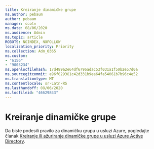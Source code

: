 ```yaml
---
title: Kreiranje dinamičke grupe
ms.author: pebaum
author: pebaum
manager: scotv
ms.date: 08/06/2020
ms.audience: Admin
ms.topic: article
ROBOTS: NOINDEX, NOFOLLOW
localization_priority: Priority
ms.collection: Adm_O365
ms.custom:
- "6156"
- "9003234"
ms.openlocfilehash: 17d489a2e64df6796adac53f031a1f50b2e57d0a
ms.sourcegitcommit: a96f029381c42d331b9ea64fa54061b7b96c4e52
ms.translationtype: MT
ms.contentlocale: sr-Latn-RS
ms.lasthandoff: 08/06/2020
ms.locfileid: "46629843"
---
```

# <a name="create-a-dynamic-group"></a>Kreiranje dinamičke grupe

Da biste podesili pravilo za dinamičku grupu u usluzi Azure, pogledajte članak [Kreiranje ili ažuriranje dinamičke grupe u usluzi Azure Active Directory](https://docs.microsoft.com/azure/active-directory/users-groups-roles/groups-create-rule).